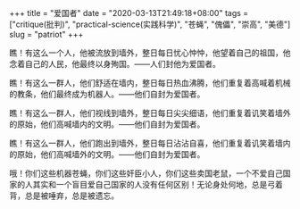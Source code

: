 +++
title = "爱国者"
date = "2020-03-13T21:49:18+08:00"
tags = ["critique(批判)", "practical-science(实践科学)", "苍蝇", "傀儡", "崇高", "美德"]
slug = "patriot"
+++

瞧！有这么一个人，他被流放到墙外，整日每日忧心忡忡，他望着自己的祖国，他念着自己的人民，他最终以身殉国。——人们封他为爱国者。

瞧！有这么一群人，他们舒适在墙内，整日每日热血沸腾，他们重复着高喊着机械的教条，他们最终成为机器人。——他们自封为爱国者。

瞧！有这么一群人，他们视线到墙外，整日每日尖尖细语，他们重复着讥笑着墙外的原始，他们高喊墙内的文明。——他们自封为爱国者。

瞧！有这么一群人，他们跑出到墙外，整日每日沾沾自喜，他们重复着讥笑着墙内的原始，他们高喊墙外的文明。——他们自封为爱国者。

哦！你们这些机器苍蝇，你们这些奸臣小人，你们这些卖国老鼠，一个不爱自己国家的人其实和一个盲目爱自己国家的人没有任何区别！无论身处何地，总是弓着背，总是被唾弃，总是被遗忘。
